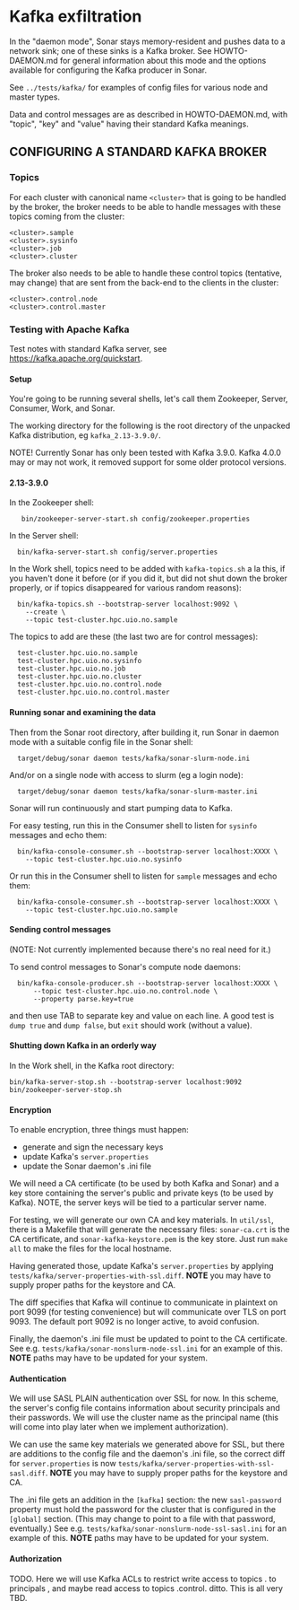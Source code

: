# Kafka exfiltration

In the "daemon mode", Sonar stays memory-resident and pushes data to a network sink; one of these
sinks is a Kafka broker.  See HOWTO-DAEMON.md for general information about this mode and the
options available for configuring the Kafka producer in Sonar.

See `../tests/kafka/` for examples of config files for various node and master types.

Data and control messages are as described in HOWTO-DAEMON.md, with "topic", "key" and "value"
having their standard Kafka meanings.

## CONFIGURING A STANDARD KAFKA BROKER

### Topics

For each cluster with canonical name `<cluster>` that is going to be handled by the broker, the broker needs
to be able to handle messages with these topics coming from the cluster:

```
<cluster>.sample
<cluster>.sysinfo
<cluster>.job
<cluster>.cluster
```

The broker also needs to be able to handle these control topics (tentative, may change) that are
sent from the back-end to the clients in the cluster:

```
<cluster>.control.node
<cluster>.control.master
```

### Testing with Apache Kafka

Test notes with standard Kafka server, see https://kafka.apache.org/quickstart.

#### Setup

You're going to be running several shells, let's call them Zookeeper, Server, Consumer, Work, and Sonar.

The working directory for the following is the root directory of the unpacked Kafka distribution, eg
`kafka_2.13-3.9.0/`.

NOTE!  Currently Sonar has only been tested with Kafka 3.9.0.  Kafka 4.0.0 may or may not work, it removed
support for some older protocol versions.

#### 2.13-3.9.0

In the Zookeeper shell:

```
   bin/zookeeper-server-start.sh config/zookeeper.properties
```

In the Server shell:

```
  bin/kafka-server-start.sh config/server.properties
```

In the Work shell, topics need to be added with `kafka-topics.sh` a la this, if you haven't done it
before (or if you did it, but did not shut down the broker properly, or if topics disappeared for
various random reasons):

```
  bin/kafka-topics.sh --bootstrap-server localhost:9092 \
    --create \
    --topic test-cluster.hpc.uio.no.sample
```

The topics to add are these (the last two are for control messages):

```
  test-cluster.hpc.uio.no.sample
  test-cluster.hpc.uio.no.sysinfo
  test-cluster.hpc.uio.no.job
  test-cluster.hpc.uio.no.cluster
  test-cluster.hpc.uio.no.control.node
  test-cluster.hpc.uio.no.control.master
```

#### Running sonar and examining the data

Then from the Sonar root directory, after building it, run Sonar in daemon mode with a suitable
config file in the Sonar shell:

```
  target/debug/sonar daemon tests/kafka/sonar-slurm-node.ini
```

And/or on a single node with access to slurm (eg a login node):

```
  target/debug/sonar daemon tests/kafka/sonar-slurm-master.ini
```

Sonar will run continuously and start pumping data to Kafka.

For easy testing, run this in the Consumer shell to listen for `sysinfo` messages and echo them:

```
  bin/kafka-console-consumer.sh --bootstrap-server localhost:XXXX \
    --topic test-cluster.hpc.uio.no.sysinfo
```

Or run this in the Consumer shell to listen for `sample` messages and echo them:

```
  bin/kafka-console-consumer.sh --bootstrap-server localhost:XXXX \
    --topic test-cluster.hpc.uio.no.sample
```

#### Sending control messages

(NOTE: Not currently implemented because there's no real need for it.)

To send control messages to Sonar's compute node daemons:

```
  bin/kafka-console-producer.sh --bootstrap-server localhost:XXXX \
      --topic test-cluster.hpc.uio.no.control.node \
      --property parse.key=true
```

and then use TAB to separate key and value on each line.  A good test is `dump true` and
`dump false`, but `exit` should work (without a value).

#### Shutting down Kafka in an orderly way

In the Work shell, in the Kafka root directory:

```
bin/kafka-server-stop.sh --bootstrap-server localhost:9092
bin/zookeeper-server-stop.sh
```

#### Encryption

To enable encryption, three things must happen:

- generate and sign the necessary keys
- update Kafka's `server.properties`
- update the Sonar daemon's .ini file

We will need a CA certificate (to be used by both Kafka and Sonar) and a key store containing the
server's public and private keys (to be used by Kafka).  NOTE, the server keys will be tied to a
particular server name.

For testing, we will generate our own CA and key materials.  In `util/ssl`, there is a Makefile that
will generate the necessary files: `sonar-ca.crt` is the CA certificate, and
`sonar-kafka-keystore.pem` is the key store.  Just run `make all` to make the files for the local
hostname.

Having generated those, update Kafka's `server.properties` by applying
`tests/kafka/server-properties-with-ssl.diff`.  **NOTE** you may have to supply proper paths for the
keystore and CA.

The diff specifies that Kafka will continue to communicate in plaintext on port 9099 (for testing
convenience) but will communicate over TLS on port 9093.  The default port 9092 is no longer active, to
avoid confusion.

Finally, the daemon's .ini file must be updated to point to the CA certificate.  See
e.g. `tests/kafka/sonar-nonslurm-node-ssl.ini` for an example of this. **NOTE** paths may have to be
updated for your system.

#### Authentication

We will use SASL PLAIN authentication over SSL for now.  In this scheme, the server's config file
contains information about security principals and their passwords.  We will use the cluster name as
the principal name (this will come into play later when we implement authorization).

We can use the same key materials we generated above for SSL, but there are additions to the config
file and the daemon's .ini file, so the correct diff for `server.properties` is now
`tests/kafka/server-properties-with-ssl-sasl.diff`.  **NOTE** you may have to supply proper paths
for the keystore and CA.

The .ini file gets an addition in the `[kafka]` section: the new `sasl-password` property must hold
the password for the cluster that is configured in the `[global]` section.  (This may change to
point to a file with that password, eventually.)  See
e.g. `tests/kafka/sonar-nonslurm-node-ssl-sasl.ini` for an example of this. **NOTE** paths may have
to be updated for your system.

#### Authorization

TODO.  Here we will use Kafka ACLs to restrict write access to topics <clustername>.<whatever> to
principals <clustername>, and maybe read access to topics <clustername>.control.<role> ditto.  This
is all very TBD.
